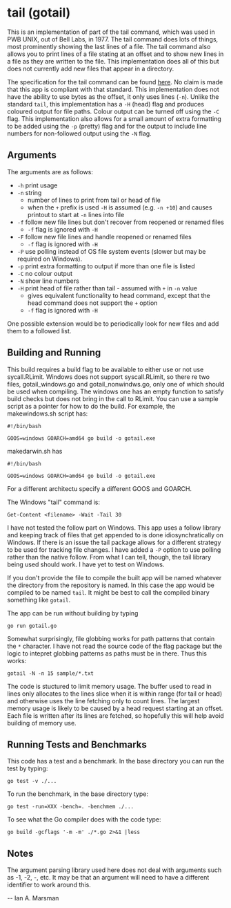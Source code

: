 # tail (gotail)

This is an implementation of part of the tail command, which was used in PWB
UNIX, out of Bell Labs, in 1977. The tail command does lots of things, most
prominently showing the last lines of a file. The tail command also allows you
to print lines of a file stating at an offset and to show new lines in a file as
they are written to the file. This implementation does all of this but does not
currently add new files that appear in a directory.

The specification for the tail command can be found
[here](https://pubs.opengroup.org/onlinepubs/007904875/utilities/tail.html). No
claim is made that this app is compliant with that standard. This implementation
does not have the ability to use bytes as the offset, it only uses lines (`-n`).
Unlike the standard `tail`, this implementation has a `-H` (head) flag and
produces coloured output for file paths. Colour output can be turned off using
the `-C` flag. This implementation also allows for a small amount of extra
formatting to be added using the `-p` (pretty) flag and for the output to
include line numbers for non-followed output using the `-N` flag.

## Arguments

The arguments are as follows:

 * `-h` print usage
 * `-n` string
   * number of lines to print from tail or head of file
   * when the `+` prefix is used `-H` is assumed (e.g. `-n +10`) and causes
     printout to start at `-n` lines into file
 * `-f`	follow new file lines but don't recover from reopened or renamed files
   * `-f` flag is ignored with `-H`
 * `-F`	follow new file lines and handle reopened or renamed files
   * `-f` flag is ignored with `-H`
 * `-P` use polling instead of OS file system events (slower but may be required
   on Windows).
 * `-p`	print extra formatting to output if more than one file is listed
 * `-C`	no colour output
 * `-N`	show line numbers
 * `-H`	print head of file rather than tail - assumed with `+` in `-n` value
   * gives equivalent functionality to head command, except that the head
     command does not support the `+` option
   * `-f` flag is ignored with `-H`

One possible extension would be to periodically look for new files and add them
to a followed list.

## Building and Running

This build requires a build flag to be available to either use or not use
sycall.RLimit. Windows does not support syscall.RLimit, so there re two files,
gotail_windows.go and gotail_nonwindws.go, only one of which should be used when
compiling. The windows one has an empty function to satisfy build checks but
does not bring in the call to RLimit. You can use a sample script as a pointer
for how to do the build. For example, the makewindows.sh script has:

```shell
#!/bin/bash

GOOS=windows GOARCH=amd64 go build -o gotail.exe
```
makedarwin.sh has

```shell
#!/bin/bash

GOOS=windows GOARCH=amd64 go build -o gotail.exe
```

For a different architectu specify a different GOOS and GOARCH.

The Windows "tail" command is:

`Get-Content <filename> -Wait -Tail 30`

I have not tested the follow part on Windows. This app uses a follow library and
keeping track of files that get appended to is done idiosynchratically on
Windows. If there is an issue the tail package allows for a different strategy
to be used for tracking file changes. I  have added a `-P` option to use polling
rather than the native follow. From what I can tell, though, the tail library
being used should work. I have yet to test on Windows.

If you don't provide the file to compile the built app will be named whatever
the directory from the repository is named. In this case the app would be
compiled to be named `tail`. It might be best to call the compiled binary
something like `gotail`. 

The app can be run without building by typing

`go run gotail.go`

Somewhat surprisingly, file globbing works for path patterns that contain the
`*` character. I have not read the source code of the flag package but the logic
to intepret globbing patterns as paths must be in there. Thus this works:

`gotail -N -n 15 sample/*.txt`

The code is stuctured to limit memory usage. The buffer used to read in lines
only allocates to the lines slice when it is within range (for tail or head) and
otherwise uses the line fetching only to count lines. The largest memory usage
is likely to be caused by a head request starting at an offset. Each file is
written after its lines are fetched, so hopefully this will help avoid building
of memory use.

## Running Tests and Benchmarks

This code has a test and a benchmark. In the base directory you can run the test
by typing:

  `go test -v ./...`

To run the benchmark, in the base directory type:

  `go test -run=XXX -bench=. -benchmem ./...`

To see what the Go compiler does with the code type:

  `go build -gcflags '-m -m' ./*.go 2>&1 |less`

## Notes

The argument parsing library used here does not deal with arguments such as -1,
-2, -, etc. It may be that an argument will need to have a different identifier to
work around this.

-- Ian A. Marsman